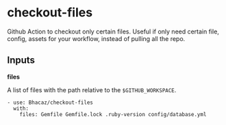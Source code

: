 # checkout-files
Github Action to checkout only certain files. Useful if only need certain file, config, assets for your workflow, instead of pulling all the repo.

## Inputs

**files**

A list of files with the path relative to the `$GITHUB_WORKSPACE`.

```
- use: Bhacaz/checkout-files
  with:
    files: Gemfile Gemfile.lock .ruby-version config/database.yml
```

